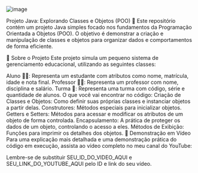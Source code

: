 ![image](https://github.com/user-attachments/assets/f36658a7-03a8-4b25-b90b-d723bbc5e61e)

Projeto Java: Explorando Classes e Objetos (POO) 🚀
Este repositório contém um projeto Java simples focado nos fundamentos da Programação Orientada a Objetos (POO). O objetivo é demonstrar a criação e manipulação de classes e objetos para organizar dados e comportamentos de forma eficiente.

🌟 Sobre o Projeto
Este projeto simula um pequeno sistema de gerenciamento educacional, utilizando as seguintes classes:

Aluno 🧑‍🎓: Representa um estudante com atributos como nome, matrícula, idade e nota final.
Professor 👨‍🏫: Representa um professor com nome, disciplina e salário.
Turma 🏫: Representa uma turma com código, série e quantidade de alunos.
O que você vai encontrar no código:
Criação de Classes e Objetos: Como definir suas próprias classes e instanciar objetos a partir delas.
Construtores: Métodos especiais para inicializar objetos.
Getters e Setters: Métodos para acessar e modificar os atributos de um objeto de forma controlada.
Encapsulamento: A prática de proteger os dados de um objeto, controlando o acesso a eles.
Métodos de Exibição: Funções para imprimir os detalhes dos objetos.
🎥 Demonstração em Vídeo
Para uma explicação mais detalhada e uma demonstração prática do código em execução, assista ao vídeo completo no meu canal do YouTube:


Lembre-se de substituir SEU_ID_DO_VIDEO_AQUI e SEU_LINK_DO_YOUTUBE_AQUI pelo ID e link do seu vídeo.
